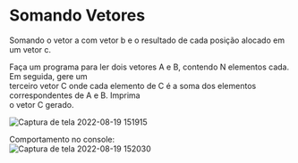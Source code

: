 # Somando Vetores
Somando o vetor a com vetor b e o resultado de cada posição alocado em um vetor c. <br>


Faça um programa para ler dois vetores A e B, contendo N elementos cada. Em seguida, gere um <br>
terceiro vetor C onde cada elemento de C é a soma dos elementos correspondentes de A e B. Imprima <br>
o vetor C gerado. <br>

![Captura de tela 2022-08-19 151915](https://user-images.githubusercontent.com/24979432/185682954-1dea777f-4fd7-4877-afb7-e376f713544e.png) <br>

Comportamento no console: <br>
![Captura de tela 2022-08-19 152030](https://user-images.githubusercontent.com/24979432/185682966-fcfe6ecd-49dd-44e4-a04b-b606b3d0034f.png) <br>
